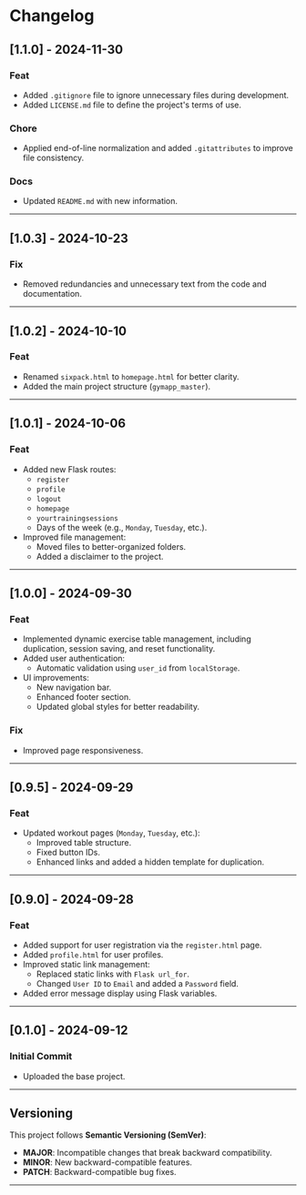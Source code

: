 
# Changelog

## [1.1.0] - 2024-11-30
### Feat
- Added `.gitignore` file to ignore unnecessary files during development.
- Added `LICENSE.md` file to define the project's terms of use.

### Chore
- Applied end-of-line normalization and added `.gitattributes` to improve file consistency.

### Docs
- Updated `README.md` with new information.

---

## [1.0.3] - 2024-10-23
### Fix
- Removed redundancies and unnecessary text from the code and documentation.

---

## [1.0.2] - 2024-10-10
### Feat
- Renamed `sixpack.html` to `homepage.html` for better clarity.
- Added the main project structure (`gymapp_master`).

---

## [1.0.1] - 2024-10-06
### Feat
- Added new Flask routes:
  - `register`
  - `profile`
  - `logout`
  - `homepage`
  - `yourtrainingsessions`
  - Days of the week (e.g., `Monday`, `Tuesday`, etc.).
- Improved file management:
  - Moved files to better-organized folders.
  - Added a disclaimer to the project.

---

## [1.0.0] - 2024-09-30
### Feat
- Implemented dynamic exercise table management, including duplication, session saving, and reset functionality.
- Added user authentication:
  - Automatic validation using `user_id` from `localStorage`.
- UI improvements:
  - New navigation bar.
  - Enhanced footer section.
  - Updated global styles for better readability.

### Fix
- Improved page responsiveness.

---

## [0.9.5] - 2024-09-29
### Feat
- Updated workout pages (`Monday`, `Tuesday`, etc.):
  - Improved table structure.
  - Fixed button IDs.
  - Enhanced links and added a hidden template for duplication.

---

## [0.9.0] - 2024-09-28
### Feat
- Added support for user registration via the `register.html` page.
- Added `profile.html` for user profiles.
- Improved static link management:
  - Replaced static links with `Flask url_for`.
  - Changed `User ID` to `Email` and added a `Password` field.
- Added error message display using Flask variables.

---

## [0.1.0] - 2024-09-12
### Initial Commit
- Uploaded the base project.

---

## Versioning
This project follows **Semantic Versioning (SemVer)**:
- **MAJOR**: Incompatible changes that break backward compatibility.
- **MINOR**: New backward-compatible features.
- **PATCH**: Backward-compatible bug fixes.

---
